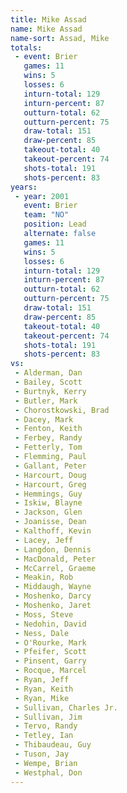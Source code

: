 ```yaml
---
title: Mike Assad
name: Mike Assad
name-sort: Assad, Mike
totals:
 - event: Brier
   games: 11
   wins: 5
   losses: 6
   inturn-total: 129
   inturn-percent: 87
   outturn-total: 62
   outturn-percent: 75
   draw-total: 151
   draw-percent: 85
   takeout-total: 40
   takeout-percent: 74
   shots-total: 191
   shots-percent: 83
years:
 - year: 2001
   event: Brier
   team: "NO"
   position: Lead
   alternate: false
   games: 11
   wins: 5
   losses: 6
   inturn-total: 129
   inturn-percent: 87
   outturn-total: 62
   outturn-percent: 75
   draw-total: 151
   draw-percent: 85
   takeout-total: 40
   takeout-percent: 74
   shots-total: 191
   shots-percent: 83
vs:
 - Alderman, Dan
 - Bailey, Scott
 - Burtnyk, Kerry
 - Butler, Mark
 - Chorostkowski, Brad
 - Dacey, Mark
 - Fenton, Keith
 - Ferbey, Randy
 - Fetterly, Tom
 - Flemming, Paul
 - Gallant, Peter
 - Harcourt, Doug
 - Harcourt, Greg
 - Hemmings, Guy
 - Iskiw, Blayne
 - Jackson, Glen
 - Joanisse, Dean
 - Kalthoff, Kevin
 - Lacey, Jeff
 - Langdon, Dennis
 - MacDonald, Peter
 - McCarrel, Graeme
 - Meakin, Rob
 - Middaugh, Wayne
 - Moshenko, Darcy
 - Moshenko, Jaret
 - Moss, Steve
 - Nedohin, David
 - Ness, Dale
 - O'Rourke, Mark
 - Pfeifer, Scott
 - Pinsent, Garry
 - Rocque, Marcel
 - Ryan, Jeff
 - Ryan, Keith
 - Ryan, Mike
 - Sullivan, Charles Jr.
 - Sullivan, Jim
 - Tervo, Randy
 - Tetley, Ian
 - Thibaudeau, Guy
 - Tuson, Jay
 - Wempe, Brian
 - Westphal, Don
---
```

